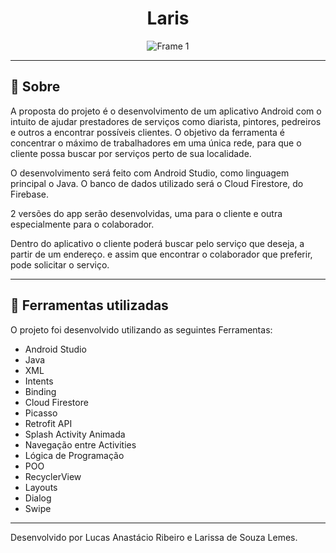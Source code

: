 <div align="center">
<h1> Laris </h1>
</div>



<div align="center">

![Frame 1](https://user-images.githubusercontent.com/80928331/207346105-4c4b27b5-cab2-4700-a297-adf76457e624.png)



</div>

---

## 📖 Sobre

A proposta do projeto é o desenvolvimento de um aplicativo Android com o intuito de ajudar prestadores de serviços como diarista, pintores, pedreiros e outros a encontrar
possíveis clientes. O objetivo da ferramenta é concentrar o máximo de trabalhadores em uma única rede, para que o cliente possa buscar por serviços perto de sua localidade.

O desenvolvimento será feito com Android Studio, como linguagem principal o Java. O banco de dados utilizado será o Cloud Firestore, do Firebase.

2 versões do app serão desenvolvidas, uma para o cliente e outra especialmente para o colaborador.

Dentro do aplicativo o cliente poderá buscar pelo serviço que deseja, a partir de um endereço. e assim que encontrar o colaborador que preferir, pode solicitar o serviço.

---

## 🚀 Ferramentas utilizadas

O projeto foi desenvolvido utilizando as seguintes Ferramentas:

- Android Studio
- Java
- XML
- Intents
- Binding
- Cloud Firestore
- Picasso
- Retrofit API
- Splash Activity Animada
- Navegação entre Activities
- Lógica de Programação
- POO
- RecyclerView
- Layouts
- Dialog
- Swipe

---

Desenvolvido por Lucas Anastácio Ribeiro e Larissa de Souza Lemes.
